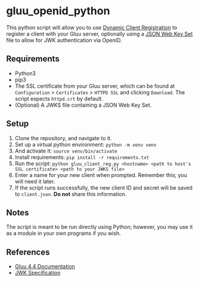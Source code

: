 # gluu_openid_python

This python script will allow you to use [Dynamic Client Registration](https://openid.net/specs/openid-connect-registration-1_0.html) to register a client with your Gluu server, optionally using a [JSON Web Key Set](https://datatracker.ietf.org/doc/html/rfc7517#section-5) file to allow for JWK authentication via OpenID. 

## Requirements
- Python3
- pip3
- The SSL certificate from your Gluu server, which can be found at `Configuration` > `Certificates` > `HTTPD SSL` and clicking `Download`. The script expects `httpd.crt` by default. 
- (Optional) A JWKS file containing a JSON Web Key Set.

## Setup
1. Clone the repository, and navigate to it.
2. Set up a virtual python environment: `python -m venv venv`
3. And activate it: `source venv/bin/activate`
4. Install requirements: `pip install -r requirements.txt`
5. Run the script: `python gluu_client_reg.py <hostname> <path to host's SSL certificate> <path to your JWKS file>`
6. Enter a name for your new client when prompted. Remember this; you will need it later.
7. If the script runs successfully, the new client ID and secret will be saved to `client.json`. **Do not** share this information.

## Notes
The script is meant to be run directly using Python; however, you may use it as a module in your own programs if you wish.

## References
- [Gluu 4.4 Documentation](https://gluu.org/docs/gluu-server/4.4/)
- [JWK Specification](https://datatracker.ietf.org/doc/html/rfc7517)